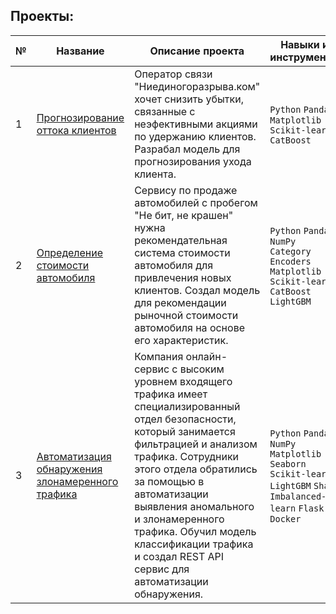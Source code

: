 ## Проекты:
| №| Название                                                          | Описание проекта                                                   | Навыки и инструменты           |  
|--|-------------------------------------------------------------------|------------------------------------------------------------------|-----------------------------------|
|1 |[Прогнозирование оттока клиентов](https://github.com/jumpus-X/Portfolio/tree/main/%D0%9F%D1%80%D0%BE%D0%B3%D0%BD%D0%BE%D0%B7%D0%B8%D1%80%D0%BE%D0%B2%D0%B0%D0%BD%D0%B8%D0%B5%20%D0%BE%D1%82%D1%82%D0%BE%D0%BA%D0%B0%20%D0%BA%D0%BB%D0%B8%D0%B5%D0%BD%D1%82%D0%BE%D0%B2)| Оператор связи "Ниединогоразрыва.ком" хочет снизить убытки, связанные с неэфективными акциями по удержанию клиентов. Разрабал модель для прогнозирования ухода клиента.|`Python` `Pandas` `Matplotlib` `Scikit-learn` `CatBoost` |
|2 |[Определение стоимости автомобиля](https://github.com/jumpus-X/Portfolio/tree/main/%D0%9E%D0%BF%D1%80%D0%B5%D0%B4%D0%B5%D0%BB%D0%B5%D0%BD%D0%B8%D0%B5%20%D1%81%D1%82%D0%BE%D0%B8%D0%BC%D0%BE%D1%81%D1%82%D0%B8%20%D0%B0%D0%B2%D1%82%D0%BE%D0%BC%D0%BE%D0%B1%D0%B8%D0%BB%D1%8F)| Сервису по продаже автомобилей с пробегом "Не бит, не крашен" нужна рекомендательная система стоимости автомобиля для привлечения новых клиентов. Создал модель для рекомендации рыночной стоимости автомобиля на основе его характеристик. |`Python` `Pandas` `NumPy` `Category Encoders` `Matplotlib` `Scikit-learn` `CatBoost` `LightGBM` |
|3 |[Автоматизация обнаружения злонамеренного трафика]()| Компания онлайн-сервис с высоким уровнем входящего трафика имеет специализированный отдел безопасности, который занимается фильтрацией и анализом трафика. Сотрудники этого отдела обратились за помощью в автоматизации выявления аномального и злонамеренного трафика. Обучил модель классификации трафика и создал REST API сервис для автоматизации обнаружения. |`Python` `Pandas` `NumPy` `Matplotlib` `Seaborn` `Scikit-learn` `LightGBM` `Shap` `Imbalanced-learn` `Flask` `Docker` |
